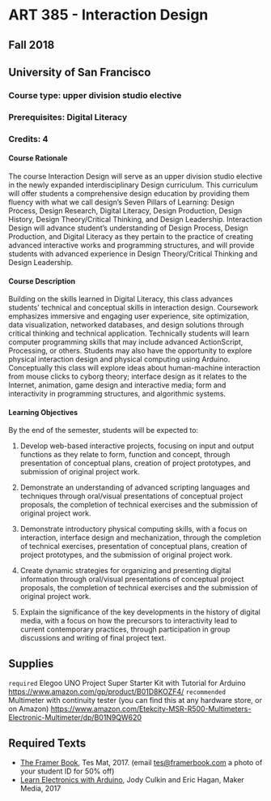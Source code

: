 # ART 385 - Interaction Design
## Fall 2018
## University of San Francisco

### Course type: upper division studio elective
### Prerequisites: Digital Literacy
### Credits: 4

#### Course Rationale
The course Interaction Design will serve as an upper division studio elective in the newly expanded interdisciplinary Design curriculum.  This curriculum will offer students a comprehensive design education by providing them fluency with what we call design’s Seven Pillars of Learning: Design Process, Design Research, Digital Literacy, Design Production, Design History, Design Theory/Critical Thinking, and Design Leadership.  Interaction Design will advance student’s understanding of Design Process, Design Production, and Digital Literacy as they pertain to the practice of creating advanced interactive works and programming structures, and will provide students with advanced experience in Design Theory/Critical Thinking and Design Leadership.

#### Course Description
Building on the skills learned in Digital Literacy, this class advances students’ technical and conceptual skills in interaction design. Coursework emphasizes immersive and engaging user experience, site optimization, data visualization, networked databases, and design solutions through critical thinking and technical application.  Technically students will learn computer programming skills that may include advanced ActionScript, Processing, or others.  Students may also have the opportunity to explore physical interaction design and physical computing using Arduino.  Conceptually this class will explore ideas about human-machine interaction from mouse clicks to cyborg theory; interface design as it relates to the Internet, animation, game design and interactive media; form and interactivity in programming structures, and algorithmic systems.  

#### Learning Objectives
By the end of the semester, students will be expected to:

1. Develop web-based interactive projects, focusing on input and output functions as they relate to form, function and concept, through presentation of conceptual plans, creation of project prototypes, and submission of original project work.

2. Demonstrate an understanding of advanced scripting languages and techniques through oral/visual presentations of conceptual project proposals, the completion of technical exercises and the submission of original project work.

3. Demonstrate introductory physical computing skills, with a focus on interaction, interface design and mechanization, through the completion of technical exercises, presentation of conceptual plans, creation of project prototypes, and the submission of original project work.

4. Create dynamic strategies for organizing and presenting digital information through oral/visual presentations of conceptual project proposals, the completion of technical exercises and the submission of original project work.

5. Explain the significance of the key developments in the history of digital media, with a focus on how the precursors to interactivity lead to current contemporary practices, through participation in group discussions and writing of final project text.

## Supplies
`required` Elegoo UNO Project Super Starter Kit with Tutorial for Arduino https://www.amazon.com/gp/product/B01D8KOZF4/
`recommended` Multimeter with continuity tester (you can find this at any hardware store, or on Amazon)
https://www.amazon.com/Etekcity-MSR-R500-Multimeters-Electronic-Multimeter/dp/B01N9QW620

## Required Texts
- [The Framer Book](https://framerbook.com/), Tes Mat, 2017.
(email <tes@framerbook.com> a photo of your student ID for 50% off)
- [Learn Electronics with Arduino](https://www.amazon.com/Learn-Electronics-Arduino-Illustrated-Beginners/dp/1680453742), Jody Culkin and Eric Hagan, Maker Media, 2017
